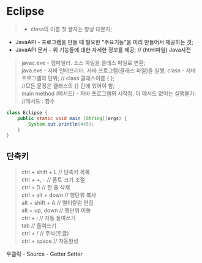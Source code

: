 # Eclipse
> - class의 이름 첫 글자는 항상 대문자;  
- JavaAPI - 프로그램을 만들 때 필요한 "주요기능"을 미리 만들어서 제공하는 것;  
- JavaAPI 문서 - 위 기능들에 대한 자세한 정보를 제공; // (html파일) Java사전

> javac.exe - 컴파일러. 소스 파일을 클래스 파일로 변환;  
java.exe - 자바 인터프리터. 자바 프로그램(클래스 파일)을 실행;
class - 자바 프로그램의 단위;
// class 클래스이름 { };  
//모든 문장은 클래스의 {} 안에 있어야 함;  
main method (메서드) - 자바 프로그램의 시작점. 이 메서드 없이는 실행불가;  
//메서드 : 함수  

```java  
class Eclipse {
    public static void main (String[]args) {
        System.out.println(4+5);
    }
}  
```
## 단축키
> ctrl + shift + L // 단축키 목록  
ctrl + +, - // 폰트 크기 조절  
ctrl + D // 한 줄 삭제  
ctrl + alt + down // 행단위 복사  
alt + shift + A // 멀티칼럼 편집  
alt + up, down // 행단위 이동  
ctrl + i // 자동 들여쓰기  
tab // 들여쓰기  
ctrl + / // 주석(토글)  
ctrl + space // 자동완성


우클릭 - Source - Getter Setter  
